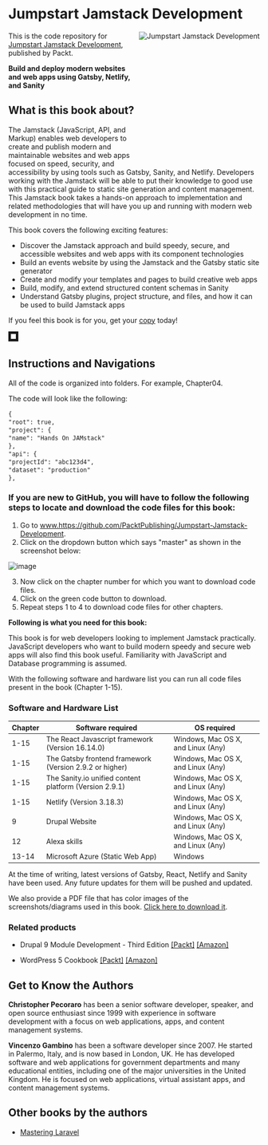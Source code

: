 # Jumpstart Jamstack Development

<a href="https://www.packtpub.com/product/jumpstart-jamstack-development/9781800203495?utm_source=github&utm_medium=repository&utm_campaign=9781800203495"><img src="https://static.packt-cdn.com/products/9781800203495/cover/smaller" alt="Jumpstart Jamstack Development" height="256px" align="right"></a>

This is the code repository for [Jumpstart Jamstack Development](https://www.packtpub.com/product/jumpstart-jamstack-development/9781800203495?utm_source=github&utm_medium=repository&utm_campaign=9781800203495), published by Packt.

**Build and deploy modern websites and web apps using Gatsby, Netlify, and Sanity**

## What is this book about?
The Jamstack (JavaScript, API, and Markup) enables web developers to create and publish modern and maintainable websites and web apps focused on speed, security, and accessibility by using tools such as Gatsby, Sanity, and Netlify. Developers working with the Jamstack will be able to put their knowledge to good use with this practical guide to static site generation and content management. This Jamstack book takes a hands-on approach to implementation and related methodologies that will have you up and running with modern web development in no time.

This book covers the following exciting features: 
* Discover the Jamstack approach and build speedy, secure, and accessible websites and web apps with its component technologies
* Build an events website by using the Jamstack and the Gatsby static site generator
* Create and modify your templates and pages to build creative web apps
* Build, modify, and extend structured content schemas in Sanity
* Understand Gatsby plugins, project structure, and files, and how it can be used to build Jamstack apps

If you feel this book is for you, get your [copy](https://www.amazon.com/dp/1800203497) today!

<a href="https://www.packtpub.com/?utm_source=github&utm_medium=banner&utm_campaign=GitHubBanner"><img src="https://raw.githubusercontent.com/PacktPublishing/GitHub/master/GitHub.png" 
alt="https://www.packtpub.com/" border="5" /></a>


## Instructions and Navigations
All of the code is organized into folders. For example, Chapter04.

The code will look like the following:
```
{
"root": true,
"project": {
"name": "Hands On JAMstack"
},
"api": {
"projectId": "abc123d4",
"dataset": "production"
},
```

### If you are new to GitHub, you will have to follow the following steps to locate and download the code files for this book:

1.	Go to www.https://github.com/PacktPublishing/Jumpstart-Jamstack-Development.
2.	Click on the dropdown button which says "master" as shown in the screenshot below:

![image](https://user-images.githubusercontent.com/60926838/116046901-2370dd00-a691-11eb-916d-ff7883665683.png)



3.	Now click on the chapter number for which you want to download code files.
4.	Click on the green code button to download.
5.	Repeat steps 1 to 4 to download code files for other chapters.

**Following is what you need for this book:**

This book is for web developers looking to implement Jamstack practically. JavaScript developers who want to build modern speedy and secure web apps will also find this book useful. Familiarity with JavaScript and Database programming is assumed.

With the following software and hardware list you can run all code files present in the book (Chapter 1-15).

### Software and Hardware List

| Chapter  | Software required                                       | OS required                        |
| -------- | --------------------------------------------------------| -----------------------------------|
| 1-15     | The React Javascript framework (Version 16.14.0)        | Windows, Mac OS X, and Linux (Any) |
| 1-15     | The Gatsby frontend framework (Version 2.9.2 or higher) | Windows, Mac OS X, and Linux (Any) |
| 1-15     | The Sanity.io unified content platform (Version 2.9.1)  | Windows, Mac OS X, and Linux (Any) |
| 1-15     | Netlify (Version 3.18.3)                                | Windows, Mac OS X, and Linux (Any) |
| 9        | Drupal Website                                          | Windows, Mac OS X, and Linux (Any) |
| 12       | Alexa skills                                            | Windows, Mac OS X, and Linux (Any) |
| 13-14    | Microsoft Azure (Static Web App)                        | Windows                            |

At the time of writing, latest versions of Gatsby, React, Netlify and Sanity have been used. Any future updates for them will be pushed and updated.

We also provide a PDF file that has color images of the screenshots/diagrams used in this book. [Click here to download it](https://static.packt-cdn.com/downloads/9781800203495_ColorImages.pdf).



### Related products <Other books you may enjoy>
* Drupal 9 Module Development - Third Edition [[Packt]](https://www.packtpub.com/product/drupal-9-module-development-third-edition/9781800204621?utm_source=github&utm_medium=repository&utm_campaign=9781800204621) [[Amazon]](https://www.amazon.com/dp/1800204620)

* WordPress 5 Cookbook [[Packt]](https://www.packtpub.com/product/wordpress-5-cookbook/9781838986506?utm_source=github&utm_medium=repository&utm_campaign=9781838986506) [[Amazon]](https://www.amazon.com/dp/1838986502)

## Get to Know the Authors
**Christopher Pecoraro**
has been a senior software developer, speaker, and open source enthusiast since 1999 with experience in software development with a focus on web applications, apps, and content management systems.

**Vincenzo Gambino**
has been a software developer since 2007. He started in Palermo, Italy, and is now based in London, UK. He has developed software and web applications for government departments and many educational entities, including one of the major universities in the United Kingdom. He is focused on web applications, virtual assistant apps, and content management systems.


## Other books by the authors
* [Mastering Laravel](https://www.packtpub.com/product/mastering-laravel/9781785285028)




